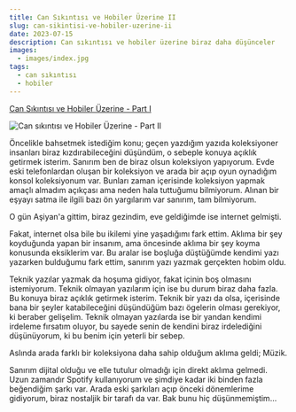 ```yaml
---
title: Can Sıkıntısı ve Hobiler Üzerine II
slug: can-sikintisi-ve-hobiler-uzerine-ii
date: 2023-07-15
description: Can sıkıntısı ve hobiler üzerine biraz daha düşünceler
images:
  - images/index.jpg
tags:
  - can sıkıntısı
  - hobiler
---
```


[Can Sıkıntısı ve Hobiler Üzerine - Part I](/blog/can-sikintisi-ve-hobiler-uzerine)

![Can sıkıntısı ve Hobiler Üzerine - Part II](images/index.jpg)

Öncelikle bahsetmek istediğim konu; geçen yazdığım yazıda koleksiyoner insanları biraz kızdırabileceğini düşündüm, o sebeple konuya açıklık getirmek isterim. Sanırım ben de biraz olsun koleksiyon yapıyorum. Evde eski telefonlardan oluşan bir koleksiyon ve arada bir açıp oyun oynadığım konsol koleksiyonum var. Bunları zaman içerisinde koleksiyon yapmak amaçlı almadım açıkçası ama neden hala tuttuğumu bilmiyorum. Alınan bir eşyayı satma ile ilgili bazı ön yargılarım var sanırım, tam bilmiyorum.

O gün Aşiyan'a gittim, biraz gezindim, eve geldiğimde ise internet gelmişti.

Fakat, internet olsa bile bu ikilemi yine yaşadığımı fark ettim. Aklıma bir şey koyduğunda yapan bir insanım, ama öncesinde aklıma bir şey koyma konusunda eksiklerim var. Bu aralar ise boşluğa düştüğümde kendimi yazı yazarken bulduğumu fark ettim, sanırım yazı yazmak gerçekten hobim oldu.

Teknik yazılar yazmak da hoşuma gidiyor, fakat içinin boş olmasını istemiyorum. Teknik olmayan yazılarım için ise bu durum biraz daha fazla. Bu konuya biraz açıklık getirmek isterim. Teknik bir yazı da olsa, içerisinde bana bir şeyler katabileceğini düşündüğüm bazı ögelerin olması gerekiyor, ki beraber gelişelim. Teknik olmayan yazılarda ise bir yandan kendimi irdeleme fırsatım oluyor, bu sayede senin de kendini biraz irdelediğini düşünüyorum, ki bu benim için yeterli bir sebep.

Aslında arada farklı bir koleksiyona daha sahip olduğum aklıma geldi; Müzik.

Sanırım dijital olduğu ve elle tutulur olmadığı için direkt aklıma gelmedi. Uzun zamandır Spotify kullanıyorum ve şimdiye kadar iki binden fazla beğendiğim şarkı var. Arada eski şarkıları açıp önceki dönemlerime gidiyorum, biraz nostaljik bir tarafı da var. Bak bunu hiç düşünmemiştim...